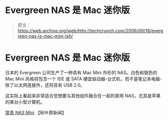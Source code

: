 # Evergreen NAS 是 Mac 迷你版

> 原文：<https://web.archive.org/web/http://techcrunch.com/2006/09/18/evergreen-nas-is-mac-mini-ish/>

# Evergreen NAS 是 Mac 迷你版

日本的 Evergreen 公司生产了一种具有 Mac Mini 外形的 NAS。白色和银色的 Mac Mini 风格将包含一个 IDE 或 SATA 硬盘驱动器-台式机，而不是笔记本电脑-除了以太网连接外，还将具有 USB 2.0。

这实际上看起来非常适合您想要与其他组件融合在一起的家用 NAS，尤其是苹果的某台小型计算机。

[常青 NAS Mini](https://web.archive.org/web/20130627214837/http://www.akihabaranews.com/en/en/news-12436-Evergreen+NAS+Mini.html) 【秋叶原新闻】